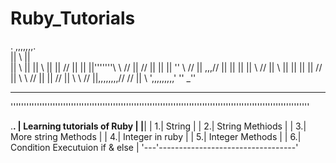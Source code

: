 # Ruby_Tutorials

.
                           ,,,,,,,.                              
                          ||      \\                      ||             
                          ||       \\                     ||
                          ||        \\                    ||
                          ||        //   ||           ||  ||'''''''\\    \\     //
                          ||      //     ||           ||  ||        ''    \\   //
                          || ,,,//       ||           ||  ||        ||     \\ //
                          ||    \\       ||           ||  ||        ||      //
                          ||     \\      \\           //  ||        ||     //
                          ||      \\      \\         //   ||,,,,,,,,//    //
                          ||       \\      ',,,,,,,,,'    ''            _''
                    
__________________________________________________________________________________________________________________
''''''''''''''''''''''''''''''''''''''''''''''''''''''''''''''''''''''''''''''''''''''''''''''''''''''''''''''''''

.______________________________________.
|     Learning tutorials of Ruby       |
|______________________________________|
| 1.| String                           |
| 2.| String Methiods                  |
| 3.| More string Methods              |
| 4.| Integer in ruby                  | 
| 5.| Integer Methods                  | 
| 6.| Condition Executuion if & else   |
'---'----------------------------------'
